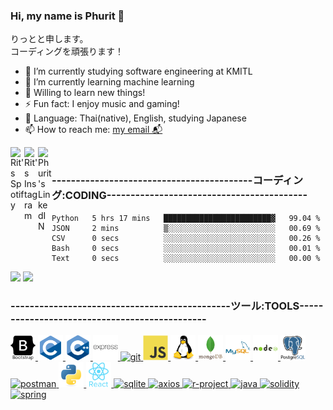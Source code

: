 ### Hi, my name is Phurit 👋
りっとと申します。<br/>
コーディングを頑張ります！

<ul>
  <li>🔭 I’m currently studying software engineering at KMITL </li>
  <li> 🌱 I’m currently learning machine learning </li>
  <li> 🤔 Willing to learn new things! </li>
  <li> ⚡ Fun fact: I enjoy music and gaming! </li>
 <li> 💬 Language: Thai(native), English, studying Japanese </li>
  <li> 📫 How to reach me: <a href="mailto:phuritwarapat@gmail.com?">my email 📬</a></li>
</ul>

<a href="https://open.spotify.com/user/35ju1yqmghqtucsvrde2zfvrm?si=e5119e6865564e64">
  <img align="left" alt="Rit's Spotify" width="22px" src="https://www.vectorlogo.zone/logos/spotify/spotify-tile.svg" />
</a>
<a href="https://www.instagram.com/rit.wrp/">
  <img align="left" alt="Rit's Instagram" width="22px" src="https://raw.githubusercontent.com/hussainweb/hussainweb/main/icons/instagram.png" />
</a>
<a href="https://www.linkedin.com/in/phurit-warapattanapong-022b69222/">
  <img align="left" alt="Phurit's LinkedIN" width="22px" src="https://raw.githubusercontent.com/peterthehan/peterthehan/master/assets/linkedin.svg" />
</a>
<br/>

### ------------------------------------------コーディング:CODING------------------------------------------
<!--START_SECTION:waka-->

```text
Python   5 hrs 17 mins   ████████████████████████▓   99.04 %
JSON     2 mins          ▒░░░░░░░░░░░░░░░░░░░░░░░░   00.69 %
CSV      0 secs          ░░░░░░░░░░░░░░░░░░░░░░░░░   00.26 %
Bash     0 secs          ░░░░░░░░░░░░░░░░░░░░░░░░░   00.01 %
Text     0 secs          ░░░░░░░░░░░░░░░░░░░░░░░░░   00.00 %
```

<!--END_SECTION:waka-->
<p align= "left">
  <img height= "150" src="https://github-readme-stats.vercel.app/api?username=rit1217&theme=buefy&show_icons=true&include_all_commits=true" />
  <img height= "150" src="https://github-readme-stats.vercel.app/api/top-langs/?username=rit1217&layout=compact" />
</p>
<!-- <a href="https://github.com/rit1217/github-readme-stats">
  <img align="center" src="https://github-readme-stats.vercel.app/api/pin/?username=rit1217&repo=github-readme-stats" />
</a>
<a href="https://github.com/rit1217/convoychat">
  <img align="center" src="https://github-readme-stats.vercel.app/api/pin/?username=rit1217&repo=convoychat" />
</a> -->
 
 
 ### ----------------------------------------------ツール:TOOLS----------------------------------------------
<p align="left"> <a href="https://getbootstrap.com" target="_blank"> <img src="https://raw.githubusercontent.com/devicons/devicon/master/icons/bootstrap/bootstrap-plain-wordmark.svg" alt="bootstrap" width="40" height="40"/> </a> <a href="https://www.cprogramming.com/" target="_blank"> <img src="https://raw.githubusercontent.com/devicons/devicon/master/icons/c/c-original.svg" alt="c" width="40" height="40"/> </a> <a href="https://www.w3schools.com/cpp/" target="_blank"> <img src="https://raw.githubusercontent.com/devicons/devicon/master/icons/cplusplus/cplusplus-original.svg" alt="cplusplus" width="40" height="40"/> </a> <a href="https://expressjs.com" target="_blank"> <img src="https://raw.githubusercontent.com/devicons/devicon/master/icons/express/express-original-wordmark.svg" alt="express" width="40" height="40"/> </a> <a href="https://git-scm.com/" target="_blank"> <img src="https://www.vectorlogo.zone/logos/git-scm/git-scm-icon.svg" alt="git" width="40" height="40"/> </a> <a href="https://developer.mozilla.org/en-US/docs/Web/JavaScript" target="_blank"> <img src="https://raw.githubusercontent.com/devicons/devicon/master/icons/javascript/javascript-original.svg" alt="javascript" width="40" height="40"/> </a> <a href="https://www.linux.org/" target="_blank"> <img src="https://raw.githubusercontent.com/devicons/devicon/master/icons/linux/linux-original.svg" alt="linux" width="40" height="40"/> </a> <a href="https://www.mongodb.com/" target="_blank"> <img src="https://raw.githubusercontent.com/devicons/devicon/master/icons/mongodb/mongodb-original-wordmark.svg" alt="mongodb" width="40" height="40"/> </a> <a href="https://www.mysql.com/" target="_blank"> <img src="https://raw.githubusercontent.com/devicons/devicon/master/icons/mysql/mysql-original-wordmark.svg" alt="mysql" width="40" height="40"/> </a> <a href="https://nodejs.org" target="_blank"> <img src="https://raw.githubusercontent.com/devicons/devicon/master/icons/nodejs/nodejs-original-wordmark.svg" alt="nodejs" width="40" height="40"/> </a> <a href="https://www.postgresql.org" target="_blank"> <img src="https://raw.githubusercontent.com/devicons/devicon/master/icons/postgresql/postgresql-original-wordmark.svg" alt="postgresql" width="40" height="40"/> </a> <a href="https://postman.com" target="_blank"> <img src="https://www.vectorlogo.zone/logos/getpostman/getpostman-icon.svg" alt="postman" width="40" height="40"/> </a> <a href="https://www.python.org" target="_blank"> <img src="https://raw.githubusercontent.com/devicons/devicon/master/icons/python/python-original.svg" alt="python" width="40" height="40"/> </a> <a href="https://reactjs.org/" target="_blank"> <img src="https://raw.githubusercontent.com/devicons/devicon/master/icons/react/react-original-wordmark.svg" alt="react" width="40" height="40"/> </a> <a href="https://www.sqlite.org/" target="_blank"> <img src="https://www.vectorlogo.zone/logos/sqlite/sqlite-icon.svg" alt="sqlite" width="40" height="40"/> </a>  
<a href="https://github.com/axios/axios" target="_blank"> <img src="https://www.vectorlogo.zone/logos/axios/axios-icon.svg" alt="axios" width="40" height="40"/> </a> 
<a href="https://www.r-project.org/" target="_blank"> <img src="https://www.vectorlogo.zone/logos/r-project/r-project-icon.svg" alt="r-project" width="40" height="40"/> </a>
<a href="https://www.java.com/en/" target="_blank"> <img src="https://www.vectorlogo.zone/logos/java/java-icon.svg" alt="java" width="40" height="40"/> </a>
<a href="https://docs.soliditylang.org/en/v0.8.13/" target="_blank"> <img src="https://www.vectorlogo.zone/logos/ethereum/ethereum-icon.svg" alt="solidity" width="40" height="40"/> </a>
<a href="https://spring.io/" target="_blank"> <img src="https://www.vectorlogo.zone/logos/springio/springio-icon.svg" alt="spring" width="40" height="40"/> </a></p>
